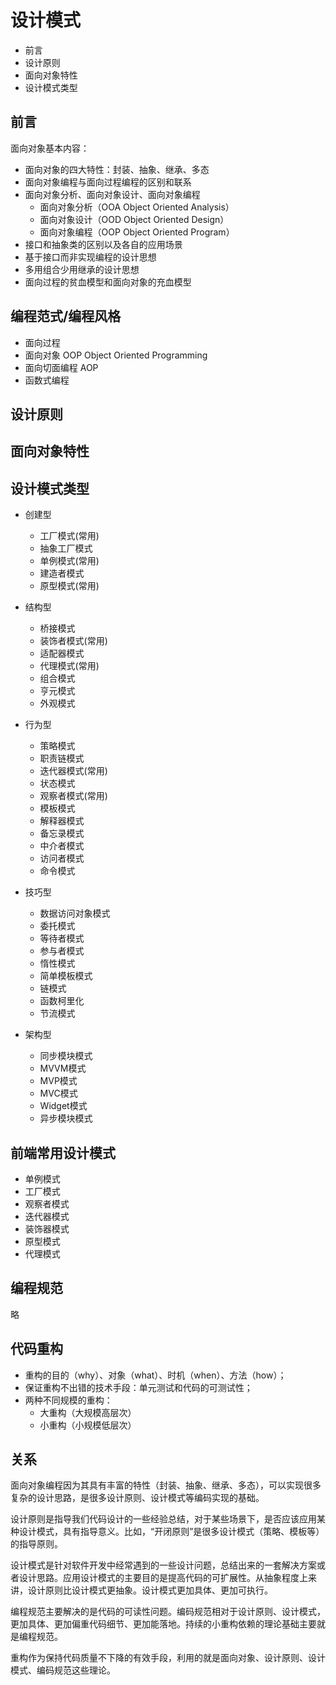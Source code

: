 # 设计模式

- 前言
- 设计原则
- 面向对象特性
- 设计模式类型

## 前言

面向对象基本内容：

- 面向对象的四大特性：封装、抽象、继承、多态
- 面向对象编程与面向过程编程的区别和联系
- 面向对象分析、面向对象设计、面向对象编程
  - 面向对象分析（OOA Object Oriented Analysis）
  - 面向对象设计（OOD Object Oriented Design）
  - 面向对象编程（OOP Object Oriented Program）
- 接口和抽象类的区别以及各自的应用场景
- 基于接口而非实现编程的设计思想
- 多用组合少用继承的设计思想
- 面向过程的贫血模型和面向对象的充血模型

## 编程范式/编程风格

- 面向过程
- 面向对象 OOP  Object Oriented Programming
- 面向切面编程 AOP
- 函数式编程

## 设计原则

## 面向对象特性

## 设计模式类型

- 创建型
  - 工厂模式(常用)
  - 抽象工厂模式
  - 单例模式(常用)
  - 建造者模式
  - 原型模式(常用)
  
- 结构型
  - 桥接模式
  - 装饰者模式(常用)
  - 适配器模式
  - 代理模式(常用)
  - 组合模式
  - 亨元模式
  - 外观模式

- 行为型
  - 策略模式
  - 职责链模式
  - 迭代器模式(常用)
  - 状态模式
  - 观察者模式(常用)
  - 模板模式
  - 解释器模式
  - 备忘录模式
  - 中介者模式
  - 访问者模式
  - 命令模式

- 技巧型
  - 数据访问对象模式
  - 委托模式
  - 等待者模式
  - 参与者模式
  - 惰性模式
  - 简单模板模式
  - 链模式
  - 函数柯里化
  - 节流模式

- 架构型
  - 同步模块模式
  - MVVM模式
  - MVP模式
  - MVC模式
  - Widget模式
  - 异步模块模式

## 前端常用设计模式

- 单例模式
- 工厂模式
- 观察者模式
- 迭代器模式
- 装饰器模式
- 原型模式
- 代理模式

## 编程规范

略

## 代码重构

- 重构的目的（why）、对象（what）、时机（when）、方法（how）；
- 保证重构不出错的技术手段：单元测试和代码的可测试性；
- 两种不同规模的重构：
  - 大重构（大规模高层次）
  - 小重构（小规模低层次）

## 关系

面向对象编程因为其具有丰富的特性（封装、抽象、继承、多态），可以实现很多复杂的设计思路，是很多设计原则、设计模式等编码实现的基础。

设计原则是指导我们代码设计的一些经验总结，对于某些场景下，是否应该应用某种设计模式，具有指导意义。比如，“开闭原则”是很多设计模式（策略、模板等）的指导原则。

设计模式是针对软件开发中经常遇到的一些设计问题，总结出来的一套解决方案或者设计思路。应用设计模式的主要目的是提高代码的可扩展性。从抽象程度上来讲，设计原则比设计模式更抽象。设计模式更加具体、更加可执行。

编程规范主要解决的是代码的可读性问题。编码规范相对于设计原则、设计模式，更加具体、更加偏重代码细节、更加能落地。持续的小重构依赖的理论基础主要就是编程规范。

重构作为保持代码质量不下降的有效手段，利用的就是面向对象、设计原则、设计模式、编码规范这些理论。

